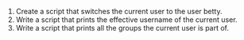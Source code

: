 1. Create a script that switches the current user to the user betty.
2. Write a script that prints the effective username of the current user.
3. Write a script that prints all the groups the current user is part of.



